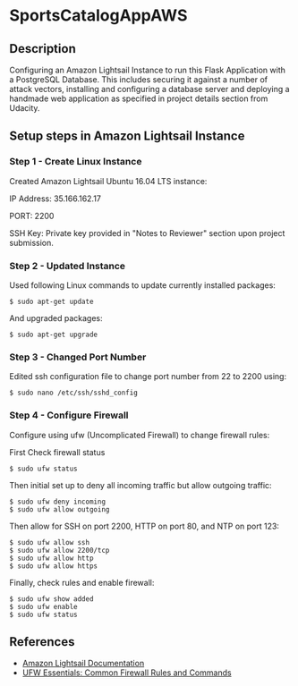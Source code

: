 # SportsCatalogAppAWS
## Description
Configuring an Amazon Lightsail Instance to run this Flask Application with a PostgreSQL Database. This includes securing it against a number of attack vectors, installing and configuring a database server and deploying a handmade web application as specified in project details section from Udacity.

## Setup steps in Amazon Lightsail Instance
### Step 1 - Create Linux Instance
Created Amazon Lightsail Ubuntu 16.04 LTS instance:

IP Address: 35.166.162.17

PORT: 2200

SSH Key: Private key provided in "Notes to Reviewer" section upon project submission.

### Step 2 - Updated Instance
Used following Linux commands to update currently installed packages:

```linux
$ sudo apt-get update
```

And upgraded packages:

```linux
$ sudo apt-get upgrade
```
### Step 3 - Changed Port Number
Edited ssh configuration file to change port number from 22 to 2200 using:

```linux 
$ sudo nano /etc/ssh/sshd_config
```
### Step 4 - Configure Firewall

Configure using ufw (Uncomplicated Firewall) to change firewall rules:

First Check firewall status

```linux
$ sudo ufw status
```
Then initial set up to deny all incoming traffic but allow outgoing traffic:

```linux
$ sudo ufw deny incoming
$ sudo ufw allow outgoing
```

Then allow for SSH on port 2200, HTTP on port 80, and NTP on port 123:

```linux
$ sudo ufw allow ssh
$ sudo ufw allow 2200/tcp
$ sudo ufw allow http
$ sudo ufw allow https
```
Finally, check rules and enable firewall:
```linux
$ sudo ufw show added
$ sudo ufw enable
$ sudo ufw status
```
## References
* [Amazon Lightsail Documentation](https://aws.amazon.com/documentation/lightsail/)
* [UFW Essentials: Common Firewall Rules and Commands](https://www.digitalocean.com/community/tutorials/ufw-essentials-common-firewall-rules-and-commands)
